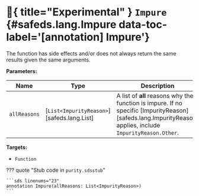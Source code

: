 # :test_tube:{ title="Experimental" } <code class="doc-symbol doc-symbol-annotation"></code> `Impure` {#safeds.lang.Impure data-toc-label='[annotation] Impure'}

The function has side effects and/or does not always return the same results given the same arguments.

**Parameters:**

| Name | Type | Description | Default |
|------|------|-------------|---------|
| `allReasons` | [`List<ImpurityReason>`][safeds.lang.List] | A list of **all** reasons why the function is impure. If no specific [ImpurityReason][safeds.lang.ImpurityReason] applies, include `ImpurityReason.Other`. | - |

**Targets:**

- `Function`

??? quote "Stub code in `purity.sdsstub`"

    ```sds linenums="23"
    annotation Impure(allReasons: List<ImpurityReason>)
    ```
